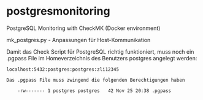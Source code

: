 # postgresmonitoring
PostgreSQL Monitoring with CheckMK (Docker environment)

mk_postgres.py - Anpassungen für Host-Kommunikation 

  Damit das Check Script für PostgreSQL richtig funktioniert, muss noch ein .pgpass File im Homeverzeichnis des Benutzers postgres angelegt werden:  
  
    localhost:5432:postgres:postgres:zli12345  
    
    Das .pgpass File muss zwingend die folgenden Berechtigungen haben  
    
        -rw------- 1 postgres postgres   42 Nov 25 20:38 .pgpass  
